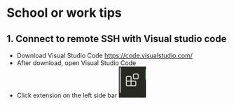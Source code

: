 # School or work tips

## 1. Connect to remote SSH with Visual studio code
- Download Visual Studio Code 
https://code.visualstudio.com/
- After download, open Visual Studio Code
- Click extension on the left side bar
![Screenshot](Image/extension.png)
